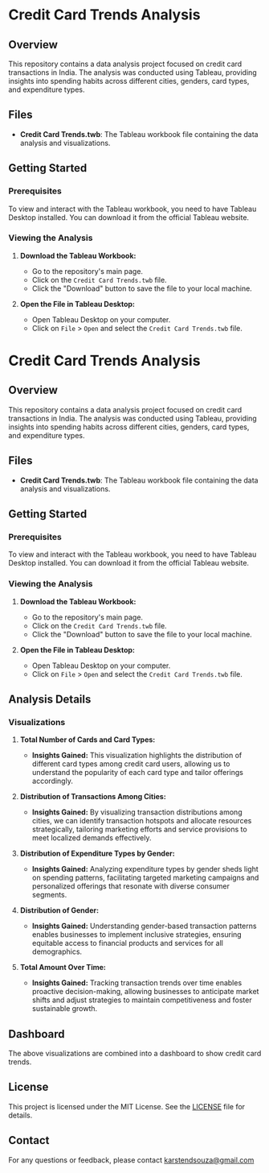 # Credit Card Trends Analysis

## Overview
This repository contains a data analysis project focused on credit card transactions in India. The analysis was conducted using Tableau, providing insights into spending habits across different cities, genders, card types, and expenditure types.

## Files
- **Credit Card Trends.twb**: The Tableau workbook file containing the data analysis and visualizations.

## Getting Started
### Prerequisites
To view and interact with the Tableau workbook, you need to have Tableau Desktop installed. You can download it from the official Tableau website.

### Viewing the Analysis
1. **Download the Tableau Workbook:**
   - Go to the repository's main page.
   - Click on the `Credit Card Trends.twb` file.
   - Click the "Download" button to save the file to your local machine.
   
2. **Open the File in Tableau Desktop:**
   - Open Tableau Desktop on your computer.
   - Click on `File` > `Open` and select the `Credit Card Trends.twb` file.

# Credit Card Trends Analysis

## Overview
This repository contains a data analysis project focused on credit card transactions in India. The analysis was conducted using Tableau, providing insights into spending habits across different cities, genders, card types, and expenditure types.

## Files
- **Credit Card Trends.twb**: The Tableau workbook file containing the data analysis and visualizations.

## Getting Started
### Prerequisites
To view and interact with the Tableau workbook, you need to have Tableau Desktop installed. You can download it from the official Tableau website.

### Viewing the Analysis
1. **Download the Tableau Workbook:**
   - Go to the repository's main page.
   - Click on the `Credit Card Trends.twb` file.
   - Click the "Download" button to save the file to your local machine.
   
2. **Open the File in Tableau Desktop:**
   - Open Tableau Desktop on your computer.
   - Click on `File` > `Open` and select the `Credit Card Trends.twb` file.

## Analysis Details
### Visualizations
1. **Total Number of Cards and Card Types:**
   - **Insights Gained:** This visualization highlights the distribution of different card types among credit card users, allowing us to understand the popularity of each card type and tailor offerings accordingly.

2. **Distribution of Transactions Among Cities:**
   - **Insights Gained:** By visualizing transaction distributions among cities, we can identify transaction hotspots and allocate resources strategically, tailoring marketing efforts and service provisions to meet localized demands effectively.

3. **Distribution of Expenditure Types by Gender:**
   - **Insights Gained:** Analyzing expenditure types by gender sheds light on spending patterns, facilitating targeted marketing campaigns and personalized offerings that resonate with diverse consumer segments.

4. **Distribution of Gender:**
   - **Insights Gained:** Understanding gender-based transaction patterns enables businesses to implement inclusive strategies, ensuring equitable access to financial products and services for all demographics.

5. **Total Amount Over Time:**
   - **Insights Gained:** Tracking transaction trends over time enables proactive decision-making, allowing businesses to anticipate market shifts and adjust strategies to maintain competitiveness and foster sustainable growth.

## Dashboard
The above visualizations are combined into a dashboard to show credit card trends.

## License
This project is licensed under the MIT License. See the [LICENSE](LICENSE) file for details.

## Contact
For any questions or feedback, please contact karstendsouza@gmail.com 
